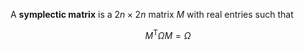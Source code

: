 A **symplectic matrix** is a $2n \times 2n$ matrix $M$ with real entries such that

$$
M^\mathsf{T} \Omega M = \Omega
$$